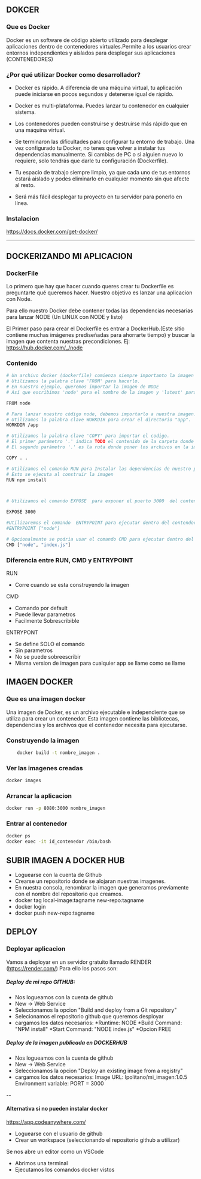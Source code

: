 ## DOKCER

### Que es Docker

Docker es un software de código abierto utilizado para desplegar aplicaciones dentro de contenedores virtuales.Permite a los usuarios crear entornos independientes y aislados para desplegar sus aplicaciones (CONTENEDORES)

### ¿Por qué utilizar Docker como desarrollador?

- Docker es rápido. A diferencia de una máquina virtual, tu aplicación puede iniciarse en pocos segundos y detenerse igual de rápido.

- Docker es multi-plataforma. Puedes lanzar tu contenedor en cualquier sistema.

- Los contenedores pueden construirse y destruirse más rápido que en una máquina virtual.

- Se terminaron las dificultades para configurar tu entorno de trabajo. Una vez configurado tu Docker, no tenes  que volver a instalar tus dependencias manualmente. Si cambias de PC o si alguien nuevo lo requiere, solo tendrás que darle tu configuración (Dockerfile).

- Tu espacio de trabajo siempre limpio, ya que cada uno de tus entornos estará aislado y podes eliminarlo en cualquier momento sin que afecte al resto.

- Será más fácil desplegar tu proyecto en tu servidor para ponerlo en línea.

### Instalacion

https://docs.docker.com/get-docker/

-------------------------------------------------------

## DOCKERIZANDO MI APLICACION

### DockerFile

Lo primero que hay que hacer cuando queres crear tu Dockerfile es preguntarte qué queremos hacer. Nuestro objetivo es lanzar una aplicacion con Node.

Para ello nuestro Docker debe contener todas las dependencias necesarias para lanzar NODE (Un LINUX con NODE y listo)

El Primer paso para crear el Dockerfile es entrar a DockerHub.(Este sitio contiene muchas imágenes prediseñadas para ahorrarte tiempo) y buscar la imagen que contenta nuestras precondiciones. Ej: https://hub.docker.com/_/node

### Contenido

``` bash
# Un archivo docker (dockerfile) comienza siempre importanto la imagen base. 
# Utilizamos la palabra clave 'FROM' para hacerlo.
# En nuestro ejemplo, queremos importar la imagen de NODE
# Así que escribimos 'node' para el nombre de la imagen y 'latest' para la versión.

FROM node

# Para lanzar nuestro código node, debemos importarlo a nuestra imagen.
# Utilizamos la palabra clave WORKDIR para crear el directorio "app".
WORKDIR /app

# Utilizamos la palabra clave 'COPY' para importar el codigo.
# El primer parámetro '.' indica TODO el contenido de la carpeta donde estamos parados
# El segundo parámetro '.' es la ruta donde poner los archivos en la imagen.(app) 

COPY . .

# Utilizamos el comando RUN para Instalar las dependencias de nuestro proyecto
# Esto se ejecuta al construir la imagen 
RUN npm install



# Utilizamos el comando EXPOSE  para exponer el puerto 3000  del contenedor que es donde se estaria levantando nuestra aplicacion

EXPOSE 3000

#Utilizaremos el comando  ENTRYPOINT para ejecutar dentro del contendor el servidor NODE
#ENTRYPOINT ["node"]

# Opcionalmente se podria usar el comando CMD para ejecutar dentro del contendor y fijar la app a levantar (Facilmente sobreescribible)
CMD ["node", "index.js"]
```

### Diferencia entre RUN, CMD y ENTRYPOINT

RUN

- Corre cuando se esta construyendo la imagen

CMD

- Comando por default
- Puede llevar parametros
- Facilmente Sobrescribible

ENTRYPONT

- Se define SOLO el comando
- Sin parametros
- No se puede sobreescribir
- Misma version de imagen para cualquier app se llame como se llame

## IMAGEN DOCKER

### Que es una imagen docker

Una imagen de Docker, es un archivo ejecutable e independiente que se utiliza para crear un contenedor. Esta imagen contiene las bibliotecas, dependencias y los archivos que el contenedor necesita para ejecutarse.

### Construyendo la imagen

``` bash
    docker build -t nombre_imagen .
```

### Ver las imagenes creadas

``` bash
docker images
```

### Arrancar la aplicacion

``` bash
docker run -p 8080:3000 nombre_imagen 
```

### Entrar al contenedor

``` bash
docker ps
docker exec -it id_contenedor /bin/bash

```

## SUBIR IMAGEN A DOCKER HUB

- Loguearse con la cuenta de Github
- Crearse un repositorio donde se alojaran nuestras imagenes.
- En nuestra consola, renombrar la imagen que generamos previamente con el nombre del repositorio que creamos.
- docker tag local-image:tagname new-repo:tagname
- docker login
- docker push new-repo:tagname

## DEPLOY

### Deployar aplicacion

Vamos a deployar en un servidor gratuito llamado RENDER (https://render.com/)
Para ello los pasos son:

##### Deploy de mi repo GITHUB:

- Nos logueamos con la cuenta de github
- New -> Web Service
- Seleccionamos la opcion "Build and deploy from a Git repository"
- Selecionamos el repositorio github que queremos desployar
- cargamos los datos necesarios:
        *Runtime: NODE
        *Build Command: "NPM install"
        *Start Command: "NODE index.js"
        *Opcion FREE

##### Deploy de la imagen publicada en DOCKERHUB

- Nos logueamos con la cuenta de github
- New -> Web Service
- Seleccionamos la opcion "Deploy an existing image from a registry"
- cargamos los datos necesarios:
    Image URL: lpolitano/mi_imagen:1.0.5
    Environment variable: PORT = 3000

--

#### Alternativa si no pueden instalar docker

https://app.codeanywhere.com/

- Loguearse con el usuario de github
- Crear un workspace (seleccionando el repositorio github a utilizar)

Se nos abre un editor como un VSCode

- Abrimos una terminal
- Ejecutamos los comandos docker vistos
